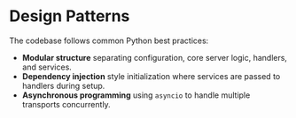 # Design Patterns

The codebase follows common Python best practices:

- **Modular structure** separating configuration, core server logic, handlers, and services.
- **Dependency injection** style initialization where services are passed to handlers during setup.
- **Asynchronous programming** using `asyncio` to handle multiple transports concurrently.

